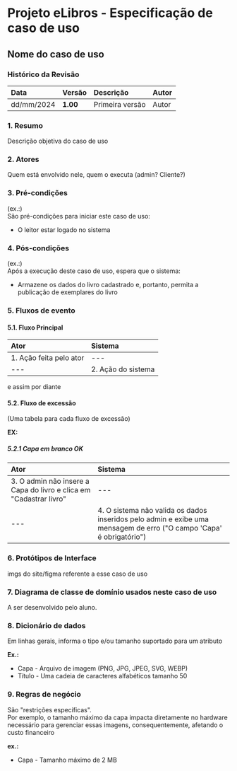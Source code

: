 # Projeto eLibros - Especificação de caso de uso

##  Nome do caso de uso

### Histórico da Revisão 
|  Data  | Versão | Descrição | Autor |
|:-------|:-------|:----------|:------|
| dd/mm/2024 | **1.00** | Primeira versão  | Autor |


### 1. Resumo 
Descrição objetiva do caso de uso

### 2. Atores 
Quem está envolvido nele, quem o executa (admin? Cliente?)

### 3. Pré-condições
(ex.:)<br>
São pré-condições para iniciar este caso de uso:
- O leitor estar logado no sistema

### 4. Pós-condições
(ex.:)<br>
Após a execução deste caso de uso, espera que o sistema:
- Armazene os dados do livro cadastrado e, portanto, permita a publicação de exemplares do livro

### 5. Fluxos de evento

#### 5.1. Fluxo Principal 
|  Ator  | Sistema |
|:-------|:------- |
|1. Ação feita pelo ator | --- |
| --- |2. Ação do sistema | --- |
e assim por diante

#### 5.2. Fluxo de excessão

(Uma tabela para cada fluxo de excessão)

**EX:**

##### 5.2.1 Capa em branco OK
|  Ator  | Sistema |
|:-------|:------- |
|3. O admin não insere a Capa do livro e clica em "Cadastrar livro" | --- |
|--- |4. O sistema não valida os dados inseridos pelo admin e exibe uma mensagem de erro ("O campo 'Capa' é obrigatório") |

### 6. Protótipos de Interface
imgs do site/figma referente a esse caso de uso

### 7. Diagrama de classe de domínio usados neste caso de uso
A ser desenvolvido pelo aluno.

### 8. Dicionário de dados
Em linhas gerais, informa o tipo e/ou tamanho suportado para um atributo


**Ex.:<br>**
- Capa - Arquivo de imagem (PNG, JPG, JPEG, SVG, WEBP)
- Título - Uma cadeia de caracteres alfabéticos tamanho 50

### 9. Regras de negócio
São "restrições específicas". <br>
Por exemplo, o tamanho máximo da capa impacta diretamente no hardware necessário para gerenciar essas imagens, consequentemente, afetando o custo financeiro

**ex.:**
- Capa - Tamanho máximo de 2 MB
